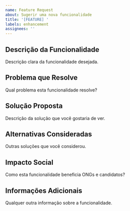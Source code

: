 ```yaml
---
name: Feature Request
about: Sugerir uma nova funcionalidade
title: '[FEATURE] '
labels: enhancement
assignees: ''
---
```


## Descrição da Funcionalidade
Descrição clara da funcionalidade desejada.

## Problema que Resolve
Qual problema esta funcionalidade resolve?

## Solução Proposta
Descrição da solução que você gostaria de ver.

## Alternativas Consideradas
Outras soluções que você considerou.

## Impacto Social
Como esta funcionalidade beneficia ONGs e candidatos?

## Informações Adicionais
Qualquer outra informação sobre a funcionalidade.